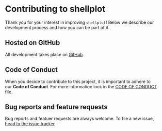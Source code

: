 # Contributing to shellplot
Thank you for your interest in improving ```shellplot```! Below we describe our
development process and how you can be part of it.

## Hosted on GitHub
All development takes place on [GitHub](https://github.com).


## Code of Conduct
When you decide to contribute to this project, it is important to adhere to our
**Code of Conduct**. For more information look in the [CODE OF CONDUCT] file.

## Bug reports and feature requests
Bug reports and featuer requests are always welcome. To file a new issue,
[head to the issue tracker](https://github.com/HyperEntangledQubit/shellplot/issues/new)

[CODE OF CONDUCT]: https://github.com/HyperEntangledQubit/shellplot/blob/master/CODE_OF_CONDUCT.md
